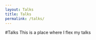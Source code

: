 ```yaml
---
layout: Talks
title: Talks
permalink: /talks/
---
```


#Talks 
This is a place where I flex my talks 
